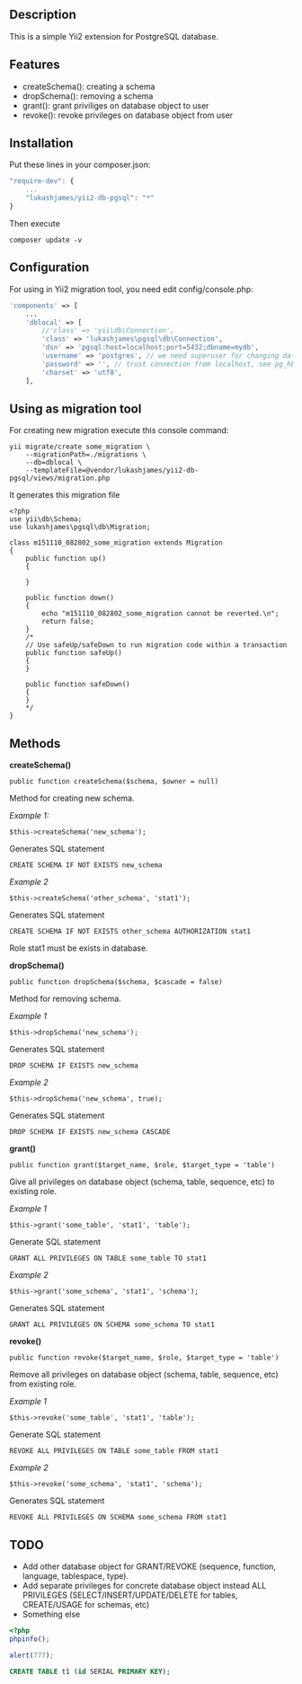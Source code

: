Description
-----------
This is a simple Yii2 extension for PostgreSQL database.

Features
--------

* createSchema(): creating a schema
* dropSchema(): removing a schema
* grant(): grant priviliges on database object to user
* revoke(): revoke privileges on database object from user

Installation
------------

Put these lines in your composer.json:

```javascript
"require-dev": {
    ...
    "lukashjames/yii2-db-pgsql": "*"
}
```

Then execute

```
composer update -v
```

Configuration
-------------

For using in Yii2 migration tool, you need edit config/console.php:

```php
'components' => [
    ...
    'dblocal' => [
        //'class' => 'yii\db\Connection',
        'class' => 'lukashjames\pgsql\db\Connection',
        'dsn' => 'pgsql:host=localhost;port=5432;dbname=mydb',
        'username' => 'postgres', // we need superuser for changing database structure
        'password' => '', // trust connection from localhost, see pg_hba.conf
        'charset' => 'utf8',
    ],
```

Using as migration tool
-----------------------

For creating new migration execute this console command:

    yii migrate/create some_migration \
        --migrationPath=./migrations \
        --db=dblocal \
        --templateFile=@vendor/lukashjames/yii2-db-pgsql/views/migration.php

It generates this migration file

    <?php
    use yii\db\Schema;
    use lukashjames\pgsql\db\Migration;

    class m151110_082802_some_migration extends Migration
    {
        public function up()
        {

        }

        public function down()
        {
            echo "m151110_082802_some_migration cannot be reverted.\n";
            return false;
        }
        /*
        // Use safeUp/safeDown to run migration code within a transaction
        public function safeUp()
        {
        }

        public function safeDown()
        {
        }
        */
    }

Methods
-------

**createSchema()**

    public function createSchema($schema, $owner = null)

Method for creating new schema.

*Example 1:*

    $this->createSchema('new_schema');

Generates SQL statement

    CREATE SCHEMA IF NOT EXISTS new_schema

*Example 2*

    $this->createSchema('other_schema', 'stat1');
    
Generates SQL statement

    CREATE SCHEMA IF NOT EXISTS other_schema AUTHORIZATION stat1
    
Role stat1 must be exists in database.

**dropSchema()**

    public function dropSchema($schema, $cascade = false)

Method for removing schema.

*Example 1*

    $this->dropSchema('new_schema');
    
Generates SQL statement
    
    DROP SCHEMA IF EXISTS new_schema
        
*Example 2*

    $this->dropSchema('new_schema', true);

Generates SQL statement

    DROP SCHEMA IF EXISTS new_schema CASCADE
    
**grant()**

    public function grant($target_name, $role, $target_type = 'table')

Give all privileges on database object (schema, table, sequence, etc) to existing role.

*Example 1*

    $this->grant('some_table', 'stat1', 'table');
    
Generate SQL statement

    GRANT ALL PRIVILEGES ON TABLE some_table TO stat1

*Example 2*

    $this->grant('some_schema', 'stat1', 'schema');
    
Generates SQL statement

    GRANT ALL PRIVILEGES ON SCHEMA some_schema TO stat1

**revoke()**

    public function revoke($target_name, $role, $target_type = 'table')

Remove all privileges on database object (schema, table, sequence, etc) from existing role.

*Example 1*

    $this->revoke('some_table', 'stat1', 'table');
    
Generate SQL statement

    REVOKE ALL PRIVILEGES ON TABLE some_table FROM stat1

*Example 2*

    $this->revoke('some_schema', 'stat1', 'schema');
    
Generates SQL statement

    REVOKE ALL PRIVILEGES ON SCHEMA some_schema FROM stat1
    
TODO
----

* Add other database object for GRANT/REVOKE (sequence, function, language, tablespace, type).
* Add separate privileges for concrete database object instead ALL PRIVILEGES (SELECT/INSERT/UPDATE/DELETE for tables, CREATE/USAGE for schemas, etc)
* Something else

```php
<?php
phpinfo();
```

```javascript
alert(777);
```

```sql
CREATE TABLE t1 (id SERIAL PRIMARY KEY);
```
